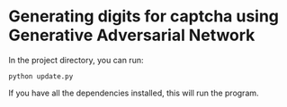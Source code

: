 # Generating digits for captcha using Generative Adversarial Network

In the project directory, you can run:

`python update.py`

If you have all the dependencies installed, this will run the program.
